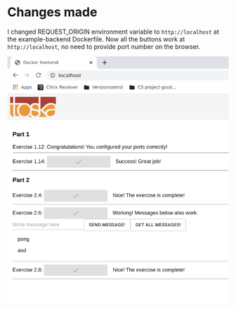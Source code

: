 # Changes made

I changed REQUEST_ORIGIN environment variable to `http://localhost` at the example-backend Dockerfile. Now all the buttons work at `http://localhost`, no need to provide port number on the browser.

<img src="https://github.com/StrappedGlint13/devops-with-docker/blob/main/images/2.10.png" width="800">


